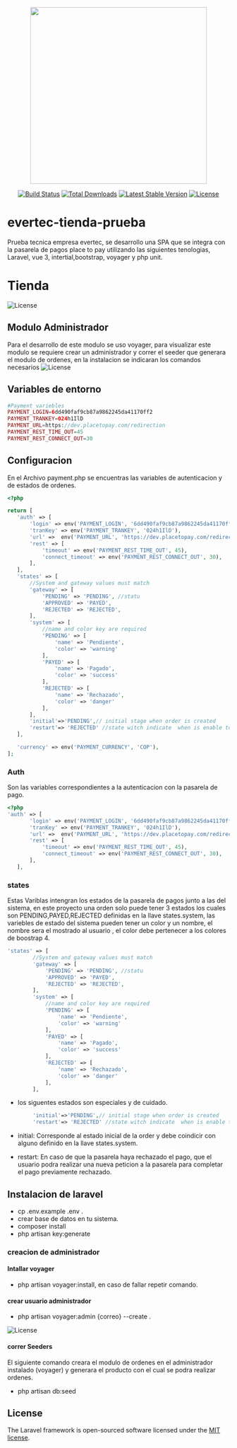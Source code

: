 <p align="center"><a href="https://laravel.com" target="_blank"><img src="https://raw.githubusercontent.com/laravel/art/master/logo-lockup/5%20SVG/2%20CMYK/1%20Full%20Color/laravel-logolockup-cmyk-red.svg" width="400"></a></p>

<p align="center">
<a href="https://travis-ci.org/laravel/framework"><img src="https://travis-ci.org/laravel/framework.svg" alt="Build Status"></a>
<a href="https://packagist.org/packages/laravel/framework"><img src="https://img.shields.io/packagist/dt/laravel/framework" alt="Total Downloads"></a>
<a href="https://packagist.org/packages/laravel/framework"><img src="https://img.shields.io/packagist/v/laravel/framework" alt="Latest Stable Version"></a>
<a href="https://packagist.org/packages/laravel/framework"><img src="https://img.shields.io/packagist/l/laravel/framework" alt="License"></a>
</p>

# evertec-tienda-prueba
Prueba tecnica empresa evertec, se desarrollo una SPA  que se integra con la pasarela de pagos place to pay utilizando las siguientes tenologias, Laravel, vue 3, intertial,bootstrap, voyager y php unit.

# Tienda
<img src="home.png" alt="License">

## Modulo Administrador
Para el desarrollo de este modulo se uso voyager, para visualizar este modulo se requiere crear un administrador y correr el seeder que generara el modulo de ordenes, en la instalacion se indicaran los comandos necesarios
<img src="admin.png" alt="License">

## Variables de entorno

 ```php
 #Payment variebles
PAYMENT_LOGIN=6dd490faf9cb87a9862245da41170ff2
PAYMENT_TRANKEY=024h1IlD
PAYMENT_URL=https://dev.placetopay.com/redirection
PAYMENT_REST_TIME_OUT=45
PAYMENT_REST_CONNECT_OUT=30
 
 ```

## Configuracion

En el Archivo payment.php se encuentras las variables de autenticacion y de  estados de ordenes.
 ```php
 <?php

return [
    'auth' => [
        'login' => env('PAYMENT_LOGIN', '6dd490faf9cb87a9862245da41170ff2'),
        'tranKey' => env('PAYMENT_TRANKEY', '024h1IlD'),
        'url' =>  env('PAYMENT_URL', 'https://dev.placetopay.com/redirection'),
        'rest' => [
            'timeout' => env('PAYMENT_REST_TIME_OUT', 45),
            'connect_timeout' => env('PAYMENT_REST_CONNECT_OUT', 30),
        ],
    ],
    'states' => [
        //System and gateway values must match
        'gateway' => [
            'PENDING' => 'PENDING', //statu
            'APPROVED' => 'PAYED',
            'REJECTED' => 'REJECTED',
        ],
        'system' => [
            //name and color key are required 
            'PENDING' => [
                'name' => 'Pendiente',
                'color' => 'warning'
            ],
            'PAYED' => [
                'name' => 'Pagado',
                'color' => 'success'
            ],
            'REJECTED' => [
                'name' => 'Rechazado',
                'color' => 'danger'
            ],
        ],
        'initial'=>'PENDING',// initial stage when order is created
        'restart'=> 'REJECTED' //state witch indicate  when is enable to do a  new payment request 
    ],

    'currency' => env('PAYMENT_CURRENCY', 'COP'),
];

 
 ```
### Auth
Son las variables correspondientes a la autenticacion con la pasarela de pago.
 ```php
<?php
 'auth' => [
        'login' => env('PAYMENT_LOGIN', '6dd490faf9cb87a9862245da41170ff2'),
        'tranKey' => env('PAYMENT_TRANKEY', '024h1IlD'),
        'url' =>  env('PAYMENT_URL', 'https://dev.placetopay.com/redirection'),
        'rest' => [
            'timeout' => env('PAYMENT_REST_TIME_OUT', 45),
            'connect_timeout' => env('PAYMENT_REST_CONNECT_OUT', 30),
        ],
    ],
```

### states
Estas Variblas intengran los estados de la pasarela de pagos junto a las del sistema, en este proyecto una orden solo puede tener 3 estados los cuales son PENDING,PAYED,REJECTED definidas en la llave states.system, las variebles de estado del sistema pueden tener un color y un nombre, el nombre sera el mostrado al usuario , el color debe pertenecer a los colores de boostrap 4.

``` php
'states' => [
        //System and gateway values must match
        'gateway' => [
            'PENDING' => 'PENDING', //statu
            'APPROVED' => 'PAYED',
            'REJECTED' => 'REJECTED',
        ],
        'system' => [
            //name and color key are required 
            'PENDING' => [
                'name' => 'Pendiente',
                'color' => 'warning'
            ],
            'PAYED' => [
                'name' => 'Pagado',
                'color' => 'success'
            ],
            'REJECTED' => [
                'name' => 'Rechazado',
                'color' => 'danger'
            ],
        ],

```
 - los siguentes estados son especiales y de cuidado.
``` php
        'initial'=>'PENDING',// initial stage when order is created
        'restart'=> 'REJECTED' //state witch indicate  when is enable to do a  new payment request 
```
- initial: Corresponde al estado inicial de la order y debe coindicir con alguno definido en la llave states.system.

- restart: En caso de que la pasarela  haya rechazado el pago, que el usuario   podra  realizar una nueva peticion a la pasarela para   completar el pago previamente rechazado.
## Instalacion de laravel
- cp .env.example .env .
- crear base de datos en tu sistema.
-  composer install
- php artisan key:generate
### creacion de administrador 
#### Intallar voyager
- php artisan voyager:install, en caso de fallar repetir comando.
#### crear usuario administrador
-  php artisan voyager:admin  {correo} --create .
<img src="comando.png" alt="License">

#### correr Seeders
El siguiente  comando creara el modulo de ordenes en el administrador instalado (voyager) y generara el  producto con el cual se podra realizar ordenes.
- php artisan db:seed 


 
## License

The Laravel framework is open-sourced software licensed under the [MIT license](https://opensource.org/licenses/MIT).

